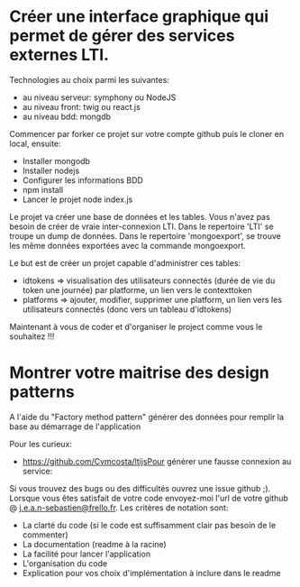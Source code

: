 
# Créer une interface graphique qui permet de gérer des services externes LTI.

Technologies au choix parmi les suivantes:
  - au niveau serveur: symphony ou NodeJS
  - au niveau front: twig ou react.js
  - au niveau bdd: mongdb

Commencer par forker ce projet sur votre compte github puis le cloner en local, ensuite:
  - Installer mongodb
  - Installer nodejs
  - Configurer les informations BDD
  - npm install
  - Lancer le projet node index.js
 
Le projet va créer une base de données et les tables. Vous n'avez pas besoin de créer de vraie inter-connexion LTI.
Dans le repertoire 'LTI' se troupe un dump de données.
Dans le repertoire 'mongoexport', se trouve les même données exportées avec la commande mongoexport.

Le but est de créer un projet capable d'administrer ces tables:
  - idtokens => visualisation des utilisateurs connectés (durée de vie du token une journée) par platforme, un lien vers le contexttoken
  - platforms => ajouter, modifier, supprimer une platform, un lien vers les utilisateurs connectés (donc vers un tableau d'idtokens)

Maintenant à vous de coder et d'organiser le project comme vous le souhaitez !!!

# Montrer votre maitrise des design patterns
A l'aide du "Factory method pattern" générer des données pour remplir la base au démarrage de l'application

Pour les curieux:
  - https://github.com/Cvmcosta/ltijsPour générer une fausse connexion au service:

Si vous trouvez des bugs ou des difficultés ouvrez une issue github ;).
Lorsque vous êtes satisfait de votre code envoyez-moi l'url de votre github @ j.e.a.n-sebastien@frello.fr.
Les critères de notation sont:
  - La clarté du code (si le code est suffisamment clair pas besoin de le commenter)
  - La documentation (readme à la racine)
  - La facilité pour lancer l'application
  - L'organisation du code
  - Explication pour vos choix d'implémentation à inclure dans le readme
